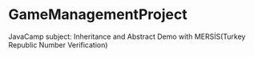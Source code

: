 # GameManagementProject
 JavaCamp subject: Inheritance and Abstract Demo with MERSİS(Turkey Republic Number Verification)
